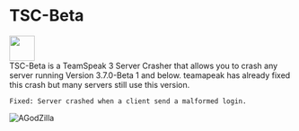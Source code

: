 # TSC-Beta
<a href="https://github.com/cydolo/TSC-Beta/releases" target="_blank">
  <img height="45" weight="45" align="center" src="https://pngimage.net/wp-content/uploads/2018/05/button-flat-png-7.png"/>
</a>
<br>
TSC-Beta is a TeamSpeak 3 Server Crasher that allows you to crash any server running Version 3.7.0-Beta 1 and below.
teamapeak has already fixed this crash but many servers still use this version.

```
Fixed: Server crashed when a client send a malformed login.
```

![AGodZilla](https://files.catbox.moe/rutdxh.PNG)
